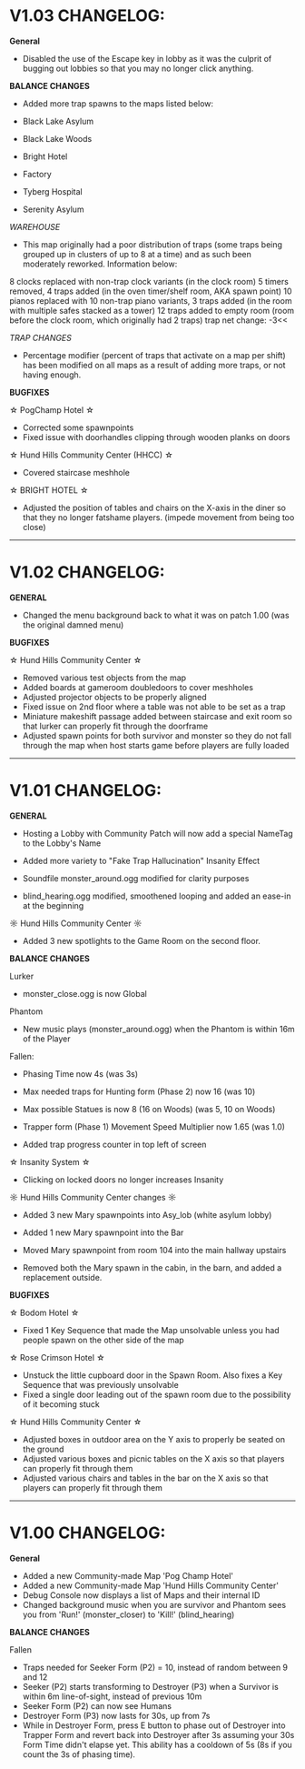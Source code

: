 ﻿# V1.03 CHANGELOG:





**General**
- Disabled the use of the Escape key in lobby as it was the culprit of bugging out lobbies so that you may no longer click anything.








**BALANCE CHANGES**

- Added more trap spawns to the maps listed below:

- Black Lake Asylum
- Black Lake Woods
- Bright Hotel
- Factory
- Tyberg Hospital
- Serenity Asylum


*WAREHOUSE*

- This map originally had a poor distribution of traps (some traps being grouped up in clusters of up to 8 at a time) and as such been moderately reworked. Information below:

8 clocks replaced with non-trap clock variants (in the clock room)
5 timers removed, 4 traps added (in the oven timer/shelf room, AKA spawn point)
10 pianos replaced with 10 non-trap piano variants, 3 traps added (in the room with multiple safes stacked as a tower)
12 traps added to empty room (room before the clock room, which originally had 2 traps)
trap net change: -3<<



*TRAP CHANGES*
- Percentage modifier (percent of traps that activate on a map per shift) has been modified on all maps as a result of adding more traps, or not having enough.







**BUGFIXES**


☆ PogChamp Hotel ☆

- Corrected some spawnpoints
- Fixed issue with doorhandles clipping through wooden planks on doors



☆ Hund Hills Community Center (HHCC) ☆

- Covered staircase meshhole



☆ BRIGHT HOTEL ☆

- Adjusted the position of tables and chairs on the X-axis in the diner so that they no longer fatshame players. (impede movement from being too close)



------------------------------------------------------------------------------------------------------------------------------------------------------------------------------




# V1.02 CHANGELOG:





**GENERAL**

- Changed the menu background back to what it was on patch 1.00 (was the original damned menu)





**BUGFIXES**


☆ Hund Hills Community Center ☆

- Removed various test objects from the map
- Added boards at gameroom doubledoors to cover meshholes
- Adjusted projector objects to be properly aligned
- Fixed issue on 2nd floor where a table was not able to be set as a trap
- Miniature makeshift passage added between staircase and exit room so that lurker can properly fit through the doorframe
- Adjusted spawn points for both survivor and monster so they do not fall through the map when host starts game before players are fully loaded





----------------------------------------------------------------------------------------------------------------------------------------------------------------------------



# V1.01 CHANGELOG:







**GENERAL**

- Hosting a Lobby with Community Patch will now add a special NameTag to the Lobby's Name

- Added more variety to "Fake Trap Hallucination" Insanity Effect

- Soundfile monster_around.ogg modified for clarity purposes

- blind_hearing.ogg modified, smoothened looping and added an ease-in at the beginning



☼ Hund Hills Community Center ☼
- Added 3 new spotlights to the Game Room on the second floor.







**BALANCE CHANGES**

Lurker

- monster_close.ogg is now Global



Phantom

- New music plays (monster_around.ogg) when the Phantom is within 16m of the Player



Fallen:

- Phasing Time now 4s (was 3s)

- Max needed traps for Hunting form (Phase 2) now 16 (was 10)

- Max possible Statues is now 8 (16 on Woods) (was 5, 10 on Woods)

- Trapper form (Phase 1) Movement Speed Multiplier now 1.65 (was 1.0)

- Added trap progress counter in top left of screen




☆ Insanity System ☆

- Clicking on locked doors no longer increases Insanity


☼ Hund Hills Community Center changes ☼

- Added 3 new Mary spawnpoints into Asy_lob (white asylum lobby)

- Added 1 new Mary spawnpoint into the Bar

- Moved Mary spawnpoint from room 104 into the main hallway upstairs

- Removed both the Mary spawn in the cabin, in the barn, and added a replacement outside.




**BUGFIXES**

☆ Bodom Hotel ☆
- Fixed 1 Key Sequence that made the Map unsolvable unless you had people spawn on the other side of the map

☆ Rose Crimson Hotel ☆
- Unstuck the little cupboard door in the Spawn Room. Also fixes a Key Sequence that was previously unsolvable
- Fixed a single door leading out of the spawn room due to the possibility of it becoming stuck

☆ Hund Hills Community Center ☆
- Adjusted boxes in outdoor area on the Y axis to properly be seated on the ground
- Adjusted various boxes and picnic tables on the X axis so that players can properly fit through them
- Adjusted various chairs and tables in the bar on the X axis so that players can properly fit through them





----------------------------------------------------------------------------------------------------------------------------------------------------------------------------




# V1.00 CHANGELOG:


**General**
- Added a new Community-made Map 'Pog Champ Hotel'
- Added a new Community-made Map 'Hund Hills Community Center'
- Debug Console now displays a list of Maps and their internal ID
- Changed background music when you are survivor and Phantom sees you from 'Run!' (monster_closer) to 'Kill!' (blind_hearing)




**BALANCE CHANGES**

Fallen
- Traps needed for Seeker Form (P2) = 10, instead of random between 9 and 12
- Seeker (P2) starts transforming to Destroyer (P3) when a Survivor is within 6m line-of-sight, instead of previous 10m
- Seeker Form (P2) can now see Humans
- Destroyer Form (P3) now lasts for 30s, up from 7s
- While in Destroyer Form, press E button to phase out of Destroyer into Trapper Form and revert back into Destroyer after 3s assuming your 30s Form Time didn't elapse yet.
This ability has a cooldown of 5s (8s if you count the 3s of phasing time).
